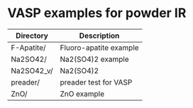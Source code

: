 # VASP examples for powder IR

| **Directory** | **Description**             |
| ------------- | --------------------------- |
| F-Apatite/    | Fluoro-apatite example      |
| Na2SO42/      | Na2(SO4)2 example           |
| Na2SO42_v/    | Na2(SO4)2                   |
| preader/      | preader test for VASP       |
| ZnO/          | ZnO example                 |
